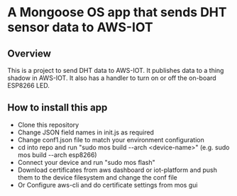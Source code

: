 # A Mongoose OS app that sends DHT sensor data to AWS-IOT

## Overview

This is a project to send DHT data to AWS-IOT. It publishes data to a thing shadow in AWS-IOT. It also has a handler to turn on or off the on-board ESP8266 LED.


## How to install this app

- Clone this repository
- Change JSON field names in init.js as required
- Change conf1.json file to match your environment configuration
- cd into repo and run "sudo mos build --arch \<device-name\>" (e.g. sudo mos build --arch esp8266)
- Connect your device and run "sudo mos flash"
- Download certificates from aws dashboard or iot-platform and push them to the device filesystem and change the conf file
- Or Configure aws-cli and do certificate settings from mos gui


